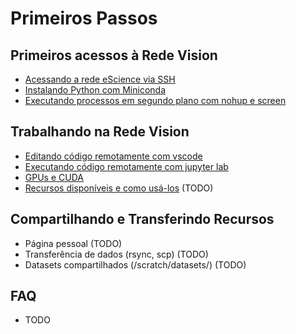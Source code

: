 # Primeiros Passos


## Primeiros acessos à Rede Vision
- [Acessando a rede eScience via SSH]()
- [Instalando Python com Miniconda]()
- [Executando processos em segundo plano com nohup e screen](tutorials/running-jobs.md)

## Trabalhando na Rede Vision 
- [Editando código remotamente com vscode](tutorials/editing-code.md)
- [Executando código remotamente com jupyter lab](tutorials/editing-code.md#configurando-jupyter-notebook-via-ssh-no-vs-code)
- [GPUs e CUDA](tutorials/using-gpu.md)
- [Recursos disponíveis e como usá-los](tutorials/resources.md) (TODO)

## Compartilhando e Transferindo Recursos
- Página pessoal (TODO)
- Transferência de dados (rsync, scp) (TODO)
- Datasets compartilhados (/scratch/datasets/) (TODO)

## FAQ
- TODO
 
